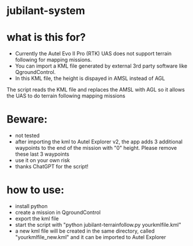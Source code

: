 # jubilant-system

# what is this for?
- Currently the Autel Evo II Pro (RTK) UAS does not support terrain following for mapping missions.
- You can import a KML file generated by external 3rd party software like QgroundControl. 
- In this KML file, the height is dispayed in AMSL instead of AGL

The script reads the KML file and replaces the AMSL with AGL so it allows the UAS to do terrain following mapping missions

# Beware:
- not tested
- after importing the kml to Autel Explorer v2, the app adds 3 additional waypoints to the end of the mission with "0" height. Please remove these last 3 waypoints
- use it on your own risk
- thanks ChatGPT for the script!
  
# how to use:
- install python
- create a mission in QgroundControl
- export the kml file
- start the script with "python jubilant-terrainfollow.py yourkmlfile.kml"
- a new kml file will be created in the same directory, called "yourkmlfile_new.kml" and it can be imported to Autel Explorer 
